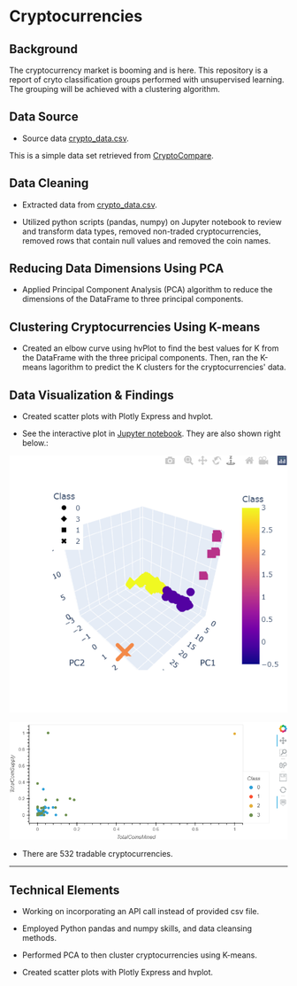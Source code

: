 # Cryptocurrencies

## Background 
The cryptocurrency market is booming and is here. This repository is a report of cryto classification groups performed with unsupervised learning. The grouping will be achieved with a clustering algorithm.

## Data Source
* Source data [crypto_data.csv](crypto_data.csv).

This is a simple data set retrieved from [CryptoCompare](https://min-api.cryptocompare.com/data/all/coinlist).

## Data Cleaning
* Extracted data from [crypto_data.csv](crypto_data.csv).

* Utilized python scripts (pandas, numpy) on Jupyter notebook to review and transform data types, removed non-traded cryptocurrencies, removed rows that contain null values and removed the coin names.

## Reducing Data Dimensions Using PCA
* Applied Principal Component Analysis (PCA) algorithm to reduce the dimensions of the DataFrame to three principal components.

## Clustering Cryptocurrencies Using K-means
* Created an elbow curve using hvPlot to find the best values for K from the DataFrame with the three pricipal components. Then, ran the K-means lagorithm to predict the K clusters for the cryptocurrencies' data.

## Data Visualization & Findings
* Created scatter plots with Plotly Express and hvplot. 

* See the interactive plot in [Jupyter notebook](crypto_clustering.ipynb). They are also shown right below.:

![3d_scatter](Images/3d_scatter.png)

![hv_scatter](Images/hv_scatter_plot.png)

* There are 532 tradable cryptocurrencies.

---

## Technical Elements

* Working on incorporating an API call instead of provided csv file.

* Employed Python pandas and numpy skills, and data cleansing methods.

* Performed PCA to then cluster cryptocurrencies using K-means.

* Created scatter plots with Plotly Express and hvplot.

